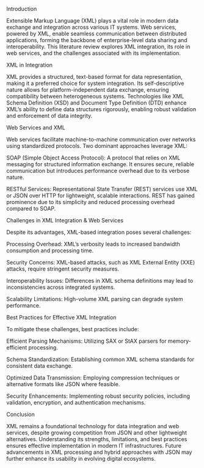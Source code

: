 Introduction

Extensible Markup Language (XML) plays a vital role in modern data exchange and integration across various IT systems. Web services, powered by XML, enable seamless communication between distributed applications, forming the backbone of enterprise-level data sharing and interoperability. This literature review explores XML integration, its role in web services, and the challenges associated with its implementation.

XML in Integration

XML provides a structured, text-based format for data representation, making it a preferred choice for system integration. Its self-descriptive nature allows for platform-independent data exchange, ensuring compatibility between heterogeneous systems. Technologies like XML Schema Definition (XSD) and Document Type Definition (DTD) enhance XML’s ability to define data structures rigorously, enabling robust validation and enforcement of data integrity.

Web Services and XML

Web services facilitate machine-to-machine communication over networks using standardized protocols. Two dominant approaches leverage XML:

SOAP (Simple Object Access Protocol): A protocol that relies on XML messaging for structured information exchange. It ensures secure, reliable communication but introduces performance overhead due to its verbose nature.

RESTful Services: Representational State Transfer (REST) services use XML or JSON over HTTP for lightweight, scalable interactions. REST has gained prominence due to its simplicity and reduced processing overhead compared to SOAP.

Challenges in XML Integration & Web Services

Despite its advantages, XML-based integration poses several challenges:

Processing Overhead: XML’s verbosity leads to increased bandwidth consumption and processing time.

Security Concerns: XML-based attacks, such as XML External Entity (XXE) attacks, require stringent security measures.

Interoperability Issues: Differences in XML schema definitions may lead to inconsistencies across integrated systems.

Scalability Limitations: High-volume XML parsing can degrade system performance.

Best Practices for Effective XML Integration

To mitigate these challenges, best practices include:

Efficient Parsing Mechanisms: Utilizing SAX or StAX parsers for memory-efficient processing.

Schema Standardization: Establishing common XML schema standards for consistent data exchange.

Optimized Data Transmission: Employing compression techniques or alternative formats like JSON where feasible.

Security Enhancements: Implementing robust security policies, including validation, encryption, and authentication mechanisms.

Conclusion

XML remains a foundational technology for data integration and web services, despite growing competition from JSON and other lightweight alternatives. Understanding its strengths, limitations, and best practices ensures effective implementation in modern IT infrastructures. Future advancements in XML processing and hybrid approaches with JSON may further enhance its usability in evolving digital ecosystems.

